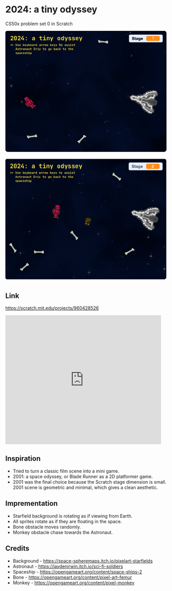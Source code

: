 # 2024: a tiny odyssey

CS50x problem set 0 in Scratch

![Screenshot on stage 1](image/pset0-stage1.jpg)

![Screenshot on stage 1](image/pset0-stage2.jpg)

## Link

https://scratch.mit.edu/projects/960428526

<iframe src="https://scratch.mit.edu/projects/960428526/embed" allowtransparency="true" width="485" height="402" frameborder="0" scrolling="no" allowfullscreen></iframe>

## Inspiration 

- Tried to turn a classic film scene into a mini game. 
- 2001: a space odyssey, or Blade Runner as a 2D platformer game. 
- 2001 was the final choice because the Scratch stage dimension is small. 2001 scene is geometric and minimal, which gives a clean aesthetic.  

## Imprementation 

- Starfield background is rotating as if viewing from Earth. 
- All sprites rotate as if they are floating in the space. 
- Bone obstacle moves randomly. 
- Monkey obstacle chase towards the Astronaut. 

## Credits

- Background - https://space-spheremaps.itch.io/pixelart-starfields
- Astronaut - https://jaydenirwin.itch.io/sci-fi-soldiers
- Spaceship - https://opengameart.org/content/space-ships-2
- Bone - https://opengameart.org/content/pixel-art-femur
- Monkey - https://opengameart.org/content/pixel-monkey
